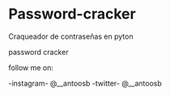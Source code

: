 # Password-cracker
Craqueador de contraseñas en pyton 

password cracker

follow me on:

-instagram- @__antoosb
-twitter- @__antoosb
